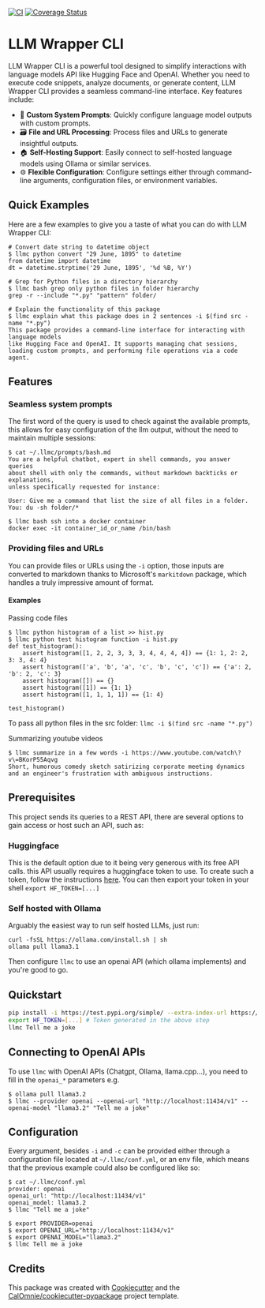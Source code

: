 [![CI](https://github.com/CalOmnie/llm_cli/actions/workflows/test_python.yml/badge.svg)](https://github.com/CalOmnie/llm_cli/actions/workflows/test_python.yml)
[![Coverage Status](https://coveralls.io/repos/github/CalOmnie/llm_cli/badge.svg?branch=main)](https://coveralls.io/github/CalOmnie/llm_cli?branch=main)
# LLM Wrapper CLI

LLM Wrapper CLI is a powerful tool designed to simplify interactions with language models API like Hugging Face and OpenAI. Whether you need to execute code snippets, analyze documents, or generate content, LLM Wrapper CLI provides a seamless command-line interface. Key features include:
- 📜 **Custom System Prompts**: Quickly configure language model outputs with custom prompts.
- 🗃️  **File and URL Processing**: Process files and URLs to generate insightful outputs.
- 🏠 **Self-Hosting Support**: Easily connect to self-hosted language models using Ollama or similar services.
- ⚙️  **Flexible Configuration**: Configure settings either through command-line arguments, configuration files, or environment variables.

## Quick Examples

Here are a few examples to give you a taste of what you can do with LLM Wrapper CLI:
```
# Convert date string to datetime object
$ llmc python convert "29 June, 1895" to datetime
from datetime import datetime
dt = datetime.strptime('29 June, 1895', '%d %B, %Y')

# Grep for Python files in a directory hierarchy
$ llmc bash grep only python files in folder hierarchy
grep -r --include "*.py" "pattern" folder/

# Explain the functionality of this package
$ llmc explain what this package does in 2 sentences -i $(find src -name "*.py")
This package provides a command-line interface for interacting with language models
like Hugging Face and OpenAI. It supports managing chat sessions,
loading custom prompts, and performing file operations via a code agent.
```

## Features

### Seamless system prompts

The first word of the query is used to check against the available prompts,
this allows for easy configuration of the llm output, without the need to maintain multiple sessions:

```
$ cat ~/.llmc/prompts/bash.md
You are a helpful chatbot, expert in shell commands, you answer queries
about shell with only the commands, without markdown backticks or explanations,
unless specifically requested for instance:

User: Give me a command that list the size of all files in a folder.
You: du -sh folder/*

$ llmc bash ssh into a docker container
docker exec -it container_id_or_name /bin/bash
```

### Providing files and URLs

You can provide files or URLs using the `-i` option, those inputs are converted
to markdown thanks to Microsoft's `markitdown` package, which handles a truly impressive amount of format.

#### Examples
Passing code files
```
$ llmc python histogram of a list >> hist.py
$ llmc python test histogram function -i hist.py
def test_histogram():
    assert histogram([1, 2, 2, 3, 3, 3, 4, 4, 4, 4]) == {1: 1, 2: 2, 3: 3, 4: 4}
    assert histogram(['a', 'b', 'a', 'c', 'b', 'c', 'c']) == {'a': 2, 'b': 2, 'c': 3}
    assert histogram([]) == {}
    assert histogram([1]) == {1: 1}
    assert histogram([1, 1, 1, 1]) == {1: 4}

test_histogram()
```
To pass all python files in the src folder: `llmc -i $(find src -name "*.py")`

Summarizing youtube videos
```
$ llmc summarize in a few words -i https://www.youtube.com/watch\?v\=BKorP55Aqvg
Short, humorous comedy sketch satirizing corporate meeting dynamics and an engineer's frustration with ambiguous instructions.
```

## Prerequisites

This project sends its queries to a REST API, there are several options to gain
access or host such an API, such as:

### Huggingface
This is the default option due to it being very generous with its free API calls.
this API usually requires a huggingface token to use. To create such a token,
follow the instructions [here](https://huggingface.co/docs/api-inference/en/getting-started).
You can then export your token in your shell `export HF_TOKEN=[...]`

### Self hosted with Ollama
Arguably the easiest way to run self hosted LLMs, just run:
```
curl -fsSL https://ollama.com/install.sh | sh
ollama pull llama3.1
```
Then configure `llmc` to use an openai API (which ollama implements) and you're good to go.

## Quickstart

```bash
pip install -i https://test.pypi.org/simple/ --extra-index-url https://pypi.org/simple/ llm-wrapper-cli
export HF_TOKEN=[...] # Token generated in the above step
llmc Tell me a joke
```

## Connecting to OpenAI APIs

To use `llmc` with OpenAI APIs (Chatgpt, Ollama, llama.cpp...), you need to fill in the `openai_*` parameters e.g.

```
$ ollama pull llama3.2
$ llmc --provider openai --openai-url "http://localhost:11434/v1" --openai-model "llama3.2" "Tell me a joke"
```

## Configuration

Every argument, besides `-i` and `-c` can be provided either through a configuration file located
at `~/.llmc/conf.yml`, or an env file, which means that the previous example could also be configured like so:

```
$ cat ~/.llmc/conf.yml
provider: openai
openai_url: "http://localhost:11434/v1"
openai_model: llama3.2
$ llmc "Tell me a joke"
```

```
$ export PROVIDER=openai
$ export OPENAI_URL="http://localhost:11434/v1"
$ export OPENAI_MODEL="llama3.2"
$ llmc Tell me a joke
```


## Credits

This package was created with [Cookiecutter](https://github.com/audreyr/cookiecutter-pypackage)
and the [CalOmnie/cookiecutter-pypackage](https://github.com/CalOmnie/cookiecutter) project template.
